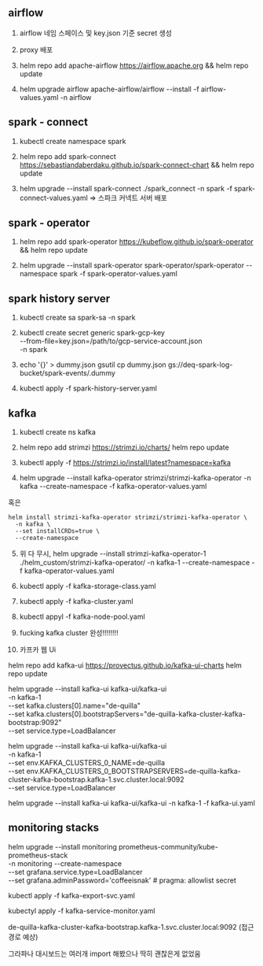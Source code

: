 ## airflow


1. airflow 네임 스페이스 및 key.json 기준 secret 생성

2. proxy 배포

3. helm repo add apache-airflow https://airflow.apache.org && helm repo update

4. helm upgrade airflow apache-airflow/airflow --install -f airflow-values.yaml -n airflow


## spark - connect

1. kubectl create namespace spark

2. helm repo add spark-connect https://sebastiandaberdaku.github.io/spark-connect-chart && helm repo update

3. helm upgrade --install spark-connect ./spark_connect -n spark -f spark-connect-values.yaml  => 스파크 커넥트 서버 배포

## spark - operator

1. helm repo add spark-operator https://kubeflow.github.io/spark-operator && helm repo update

2. helm upgrade --install spark-operator spark-operator/spark-operator   --namespace spark   -f spark-operator-values.yaml

## spark history server

1. kubectl create sa spark-sa -n spark

2. kubectl create secret generic spark-gcp-key \
  --from-file=key.json=/path/to/gcp-service-account.json \
  -n spark

3. echo '{}' > dummy.json
gsutil cp dummy.json gs://deq-spark-log-bucket/spark-events/.dummy

4. kubectl apply -f spark-history-server.yaml

## kafka 

1. kubectl create ns kafka

2. helm repo add strimzi https://strimzi.io/charts/
helm repo update

3. kubectl apply -f https://strimzi.io/install/latest?namespace=kafka

4. helm upgrade --install kafka-operator strimzi/strimzi-kafka-operator   -n kafka --create-namespace -f kafka-operator-values.yaml

혹은 

```
helm install strimzi-kafka-operator strimzi/strimzi-kafka-operator \
  -n kafka \
  --set installCRDs=true \
  --create-namespace
```

5. 위 다 무시, helm upgrade --install strimzi-kafka-operator-1   ./helm_custom/strimzi-kafka-operator/   -n kafka-1 --create-namespace   -f kafka-operator-values.yaml

5. kubectl apply -f kafka-storage-class.yaml

6. kubectl apply -f kafka-cluster.yaml

7. kubectl appyl -f kafka-node-pool.yaml

8. fucking kafka cluster 완성!!!!!!!!

9. 카프카 웹 Ui

helm repo add kafka-ui https://provectus.github.io/kafka-ui-charts
helm repo update

helm upgrade --install kafka-ui kafka-ui/kafka-ui \
  -n kafka-1 \
  --set kafka.clusters[0].name="de-quilla" \
  --set kafka.clusters[0].bootstrapServers="de-quilla-kafka-cluster-kafka-bootstrap:9092" \
  --set service.type=LoadBalancer

helm upgrade --install kafka-ui kafka-ui/kafka-ui \
  -n kafka-1 \
  --set env.KAFKA_CLUSTERS_0_NAME=de-quilla \
  --set env.KAFKA_CLUSTERS_0_BOOTSTRAPSERVERS=de-quilla-kafka-cluster-kafka-bootstrap.kafka-1.svc.cluster.local:9092 \
  --set service.type=LoadBalancer

helm upgrade --install kafka-ui kafka-ui/kafka-ui   -n kafka-1   -f kafka-ui.yaml


## monitoring stacks

helm upgrade --install monitoring prometheus-community/kube-prometheus-stack \
  -n monitoring --create-namespace \
  --set grafana.service.type=LoadBalancer \
  --set grafana.adminPassword='coffeeisnak'  # pragma: allowlist secret

kubectl apply -f kafka-export-svc.yaml

kubectyl apply -f kafka-service-monitor.yaml

de-quilla-kafka-cluster-kafka-bootstrap.kafka-1.svc.cluster.local:9092 (접근 경로 예상)

그라파나 대시보드는 여러개 import 해봤으나 딱히 괜찮은게 없었움
